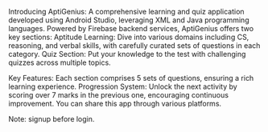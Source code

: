 Introducing AptiGenius: 
A comprehensive learning and quiz application developed using Android Studio, leveraging XML and Java programming languages.
Powered by Firebase backend services, AptiGenius offers two key sections:
Aptitude Learning: Dive into various domains including CS, reasoning, and verbal skills, with carefully curated sets of questions in each category.
Quiz Section: Put your knowledge to the test with challenging quizzes across multiple topics.

Key Features:
Each section comprises 5 sets of questions, ensuring a rich learning experience.
Progression System: Unlock the next activity by scoring over 7 marks in the previous one, encouraging continuous improvement.
You can share this app through various platforms.

Note: signup before login.
